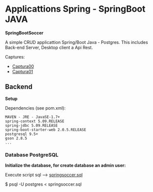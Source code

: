 # Applicattions Spring - SpringBoot JAVA

**SpringBootSoccer**

A simple CRUD applicattion Spring/Boot Java - Postgres. This includes Back-end Server, Desktop client a Api Rest. 

Captures:

<ul>
	<li>
		<a href="https://github.com/robertogarcor/spring-boot/blob/master/springBootSoccer/images/SpringSoccer00.PNG">Captura00</a>
	</li>
	<li>
		<a href="https://github.com/robertogarcor/spring-boot/blob/master/springBootSoccer/images/SpringSoccer01.PNG">Captura01</a>
	</li>
</ul>

## Backend 

**Setup** 

Dependencies (see pom.xml): 
 
	MAVEN - JRE - JavaSE-1.7+ 
	spring-context 5.09.RELEASE 
	spring-jdbc 5.09.RELEASE 
	spring-boot-starter-web 2.0.5.RELEASE 
	postgresql 9.5+ 
	gson 2.8.5 
	... 
	
	
### Database PostgreSQL

**Initialize the database, for create database an admin user:** 

Execute script sql --> <a href="https://github.com/robertogarcor/spring-boot/blob/master/springBootSoccer/src/main/resources/springsoccer.sql">springsoccer.sql</a> 

$ psql -U postgres < springsoccer.sql 








